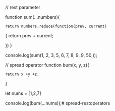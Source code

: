 //  rest parameter
 
 function sum(...numbers){

    return numbers.reduce(function(prev, current)
{
return prev + current;

})
 }


 console.log(sum(1, 2, 3, 5, 6, 7, 8, 9, 9, 50,));


// spread operator 
 function bum(x, y, z){

    return x +y +z;

 }

let nums = [1,2,7]

 console.log(bum(...nums));# spread-restoperators